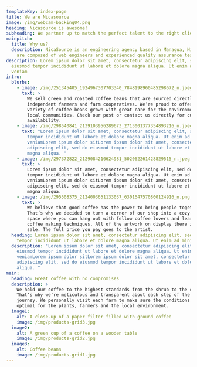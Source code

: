 ```yaml
---
templateKey: index-page
title: We are Nicasource
image: /img/webcam-backing04.png
heading: Nicasource is awesome!
subheading: We partner up to match the perfect talent to the right clients.
mainpitch:
  title: Why us?
  description: NicaSource is an engineering agency based in Managua, Nicaragua. We
    are composed of web engineers and experienced quality assurance testers.
description: Lorem ipsum dolor sit amet, consectetur adipiscing elit, sed do
  eiusmod tempor incididunt ut labore et dolore magna aliqua. Ut enim ad minim
  veniam
intro:
  blurbs:
    - image: /img/251345405_1924967307703340_7848198960485298672_n.jpeg
      text: >
        We sell green and roasted coffee beans that are sourced directly from
        independent farmers and farm cooperatives. We’re proud to offer a
        variety of coffee beans grown with great care for the environment and
        local communities. Check our post or contact us directly for current
        availability.
    - image: /img/298540841_2139103956289673_2713001377354893216_n.jpeg
      text: "Lorem ipsum dolor sit amet, consectetur adipiscing elit, sed do eiusmod
        tempor incididunt ut labore et dolore magna aliqua. Ut enim ad minim
        veniamLorem ipsum dolor sitLorem ipsum dolor sit amet, consectetur
        adipiscing elit, sed do eiusmod tempor incididunt ut labore et dolore
        magna aliqua. "
    - image: /img/297372822_2129084210624981_502062261428829515_n.jpeg
      text: >
        Lorem ipsum dolor sit amet, consectetur adipiscing elit, sed do eiusmod
        tempor incididunt ut labore et dolore magna aliqua. Ut enim ad minim
        veniamLorem ipsum dolor sitLorem ipsum dolor sit amet, consectetur
        adipiscing elit, sed do eiusmod tempor incididunt ut labore et dolore
        magna aliqua. 
    - image: /img/295508375_2124003651133037_6301647570800124916_n.png
      text: >
        We believe that good coffee has the power to bring people together.
        That’s why we decided to turn a corner of our shop into a cozy meeting
        space where you can hang out with fellow coffee lovers and learn about
        coffee making techniques. All of the artwork on display there is for
        sale. The full price you pay goes to the artist.
  heading: Lorem ipsum dolor sit amet, consectetur adipiscing elit, sed do eiusmod
    tempor incididunt ut labore et dolore magna aliqua. Ut enim ad minim veniam
  description: "Lorem ipsum dolor sit amet, consectetur adipiscing elit, sed do
    eiusmod tempor incididunt ut labore et dolore magna aliqua. Ut enim ad minim
    veniamLorem ipsum dolor sitLorem ipsum dolor sit amet, consectetur
    adipiscing elit, sed do eiusmod tempor incididunt ut labore et dolore magna
    aliqua. "
main:
  heading: Great coffee with no compromises
  description: >
    We hold our coffee to the highest standards from the shrub to the cup.
    That’s why we’re meticulous and transparent about each step of the coffee’s
    journey. We personally visit each farm to make sure the conditions are
    optimal for the plants, farmers and the local environment.
  image1:
    alt: A close-up of a paper filter filled with ground coffee
    image: /img/products-grid3.jpg
  image2:
    alt: A green cup of a coffee on a wooden table
    image: /img/products-grid2.jpg
  image3:
    alt: Coffee beans
    image: /img/products-grid1.jpg
---
```

